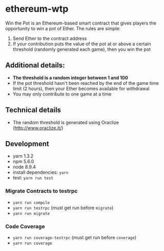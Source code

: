 # ethereum-wtp
Win the Pot is an Ethereum-based smart contract that gives players the opportunity to win a pot of Ether. The rules are simple:
1. Send Ether to the contract address
2. If your contribution puts the value of the pot at or above a certain threshold (randomly generated each game), then you win the pot

## Additional details:
* **The threshold is a random integer between 1 and 100**
* If the pot threshold hasn't been reached by the end of the game time limit (2 hours), then your Ether becomes available for withdrawal
* You may only contribute to one game at a time

## Technical details
* The random threshold is generated using Oraclize (http://www.oraclize.it/) 

## Development
* yarn 1.3.2
* npm 5.6.0
* node 8.9.4
* install dependencies: `yarn`
* test: `yarn run test`

### Migrate Contracts to testrpc
* `yarn run compile`
* `yarn run testrpc` (must get run before `migrate`)
* `yarn run migrate`

### Code Coverage
* `yarn run coverage-testrpc` (must get run before `coverage`)
* `yarn run coverage`